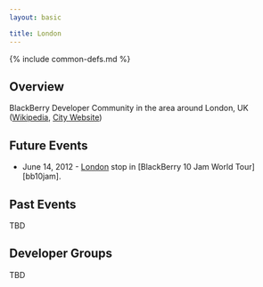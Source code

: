 ```yaml
---
layout: basic

title: London
---
```

{% include common-defs.md %}

## Overview

BlackBerry Developer Community in the area around London, UK
([Wikipedia](http://en.wikipedia.org/wiki/London), [City Website](http://www.london.gov.uk/))

## Future Events

* June 14, 2012 - [London](http://www.blackberryjamworldtour.com/london) stop in [BlackBerry 10 Jam World Tour][bb10jam].

## Past Events

TBD

## Developer Groups

TBD


